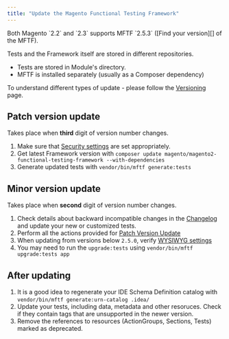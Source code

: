 ```yaml
---
title: "Update the Magento Functional Testing Framework"
---
```


<div class="bs-callout bs-callout-info" markdown="1">
Both Magento `2.2` and `2.3` supports MFTF `2.5.3` ([Find your version][] of the MFTF).
</div>

Tests and the Framework itself are stored in different repositories.

*  Tests are stored in Module's directory.
*  MFTF is installed separately (usually as a Composer dependency)

To understand different types of update - please follow the [Versioning][] page.

## Patch version update

Takes place when **third** digit of version number changes.

1. Make sure that [Security settings][] are set appropriately.
1. Get latest Framework version with `composer update magento/magento2-functional-testing-framework --with-dependencies`
1. Generate updated tests with `vendor/bin/mftf generate:tests`

## Minor version update

Takes place when **second** digit of version number changes.

1. Check details about backward incompatible changes in the [Changelog][] and update your new or customized tests.
1. Perform all the actions provided for [Patch Version Update][]
1. When updating from versions below `2.5.0`, verify [WYSIWYG settings][]
1. You may need to run the `upgrade:tests` using `vendor/bin/mftf upgrade:tests app`

## After updating

1. It is a good idea to regenerate your IDE Schema Definition catalog with `vendor/bin/mftf generate:urn-catalog .idea/`
1. Update your tests, including data, metadata and other resoruces. Check if they contain tags that are unsupported in the newer version.
1. Remove the references to resources (ActionGroups, Sections, Tests) marked as deprecated.

<!-- Link Definitions -->
[Changelog]: https://github.com/magento/magento2-functional-testing-framework/blob/master/CHANGELOG.md
[WYSIWYG settings]: getting-started.md#wysiwyg-settings
[Security settings]: getting-started.md#security-settings
[Find your version]: introduction.md#find-your-mftf-version
[Versioning]: versioning.md#versioning-policy
[Patch Version Update]: #patch-version-update
